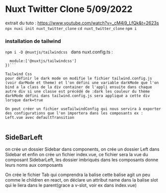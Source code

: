 # Nuxt Twitter Clone 5/09/2022

extrait du tuto : https://www.youtube.com/watch?v=_cM4j9_LfQk&t=2623s
` npx nuxi init nuxt_twitter_clone`
`cd nuxt_twitter_clone`
`npm i`

### installation de tailwind

`npm i -D @nuxtjs/tailwindcss `
dans nuxt.config.ts :

````export default defineNuxtConfig({
  module:['@nuxtjs/tailwindcss']
})```

Tailwind Css
pour définir le dark mode on modifie le fichier tailwind.config.js (voir darMode et theme) et l'on défini une variable darkMode que l'on bind a la class de la div container de l'appli ensuite dans chaque autre div si une classe est précédé de :dark les couleur du thème darkMode défini dans tailwind.config.js sera appliqué a cette div lorsque dark=true

On peut créer un fichier useTailwindConfig qui nous servira à exporter des configurations que l'on importera dans les composants ex : Left.vue avec defaultTransition


````

## SideBarLeft

on crée un dossier Sidebar dans components, on crée un dossier Left dans Sidebar et enfin on crée un fichier index.vue, ce fichier sera la vue du composant SidebarLeft, les dossier imbriqués dans les composants donne leurs noms aux composants

On crée le fichier Tab qui comprendra la balise <slot></slot> cette balise agit un peu comme le children en react, on déclare un attribut name dans la balise slot qui le liera dans le parent(grace a v-slot, voir ex dans index.vue)
